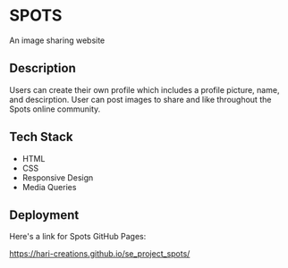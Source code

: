 # SPOTS

An image sharing website

## Description

Users can create their own profile which includes a profile picture, name, and descirption. User can post images to share and like throughout the Spots online community.

## Tech Stack

- HTML
- CSS
- Responsive Design
- Media Queries

## Deployment

Here's a link for Spots GitHub Pages:

https://hari-creations.github.io/se_project_spots/
